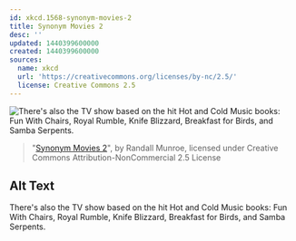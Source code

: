 ```yaml
---
id: xkcd.1568-synonym-movies-2
title: Synonym Movies 2
desc: ''
updated: 1440399600000
created: 1440399600000
sources:
  name: xkcd
  url: 'https://creativecommons.org/licenses/by-nc/2.5/'
  license: Creative Commons 2.5
---
```

![There's also the TV show based on the hit Hot and Cold Music books: Fun With Chairs, Royal Rumble, Knife Blizzard, Breakfast for Birds, and Samba Serpents.](https://imgs.xkcd.com/comics/synonym_movies_2.png)
> "[Synonym Movies 2](https://xkcd.com/1568/)", by Randall Munroe, licensed under Creative Commons Attribution-NonCommercial 2.5 License

## Alt Text
There's also the TV show based on the hit Hot and Cold Music books: Fun With Chairs, Royal Rumble, Knife Blizzard, Breakfast for Birds, and Samba Serpents.
